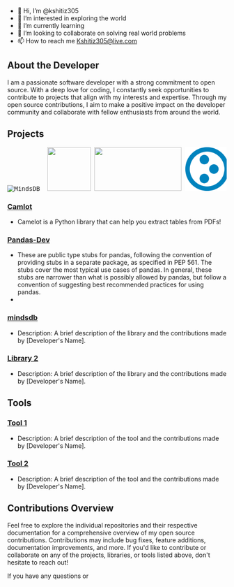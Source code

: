 - 👋 Hi, I’m @kshitiz305
- 👀 I’m interested in exploring the world
- 🌱 I’m currently learning 
- 💞️ I’m looking to collaborate on solving 
                    real world problems
- 📫 How to reach me Kshitiz305@live.com

## About the Developer

I am a passionate software developer with a strong commitment to open source. With a deep love for coding, I constantly seek opportunities to contribute to projects that align with my interests and expertise. Through my open source contributions, I aim to make a positive impact on the developer community and collaborate with fellow enthusiasts from around the world.

## Projects
<pre><img width="300" src="https://github.com/mindsdb/mindsdb_native/blob/stable/assets/MindsDBColorPurp@3x.png?raw=true" alt="MindsDB" >  <img src="https://raw.githubusercontent.com/camelot-dev/camelot/master/docs/_static/camelot.png" width="100" height="100"> <img src="https://pandas.pydata.org/static/img/pandas.svg" width="200" height="100"> <img alt="Plone Logo" width="100" src="https://raw.githubusercontent.com/plone/.github/main/plone-logo.png"> </pre>


### [Camlot](https://github.com/camelot-dev/camelot)

- Camelot is a Python library that can help you extract tables from PDFs!

### [Pandas-Dev](https://github.com/pandas-dev/pandas-stubs)

- These are public type stubs for pandas, following the convention of providing stubs in a separate package, as specified in PEP 561. The stubs cover the most typical use cases of pandas. In general, these stubs are narrower than what is possibly allowed by pandas, but follow a convention of suggesting best recommended practices for using pandas.
- 
### [mindsdb](https://github.com/mindsdb/mindsdb)

- Description: A brief description of the library and the contributions made by [Developer's Name].

### [Library 2](https://github.com/username/library2)

- Description: A brief description of the library and the contributions made by [Developer's Name].


## Tools

### [Tool 1](https://github.com/username/tool1)

- Description: A brief description of the tool and the contributions made by [Developer's Name].

### [Tool 2](https://github.com/username/tool2)

- Description: A brief description of the tool and the contributions made by [Developer's Name].


## Contributions Overview

Feel free to explore the individual repositories and their respective documentation for a comprehensive overview of my open source contributions. Contributions may include bug fixes, feature additions, documentation improvements, and more. If you'd like to contribute or collaborate on any of the projects, libraries, or tools listed above, don't hesitate to reach out!

If you have any questions or



<!---
kshitiz305/kshitiz305 is a ✨ special ✨ repository because its `README.md` (this file) appears on your GitHub profile.
You can click the Preview link to take a look at your changes.
--->

